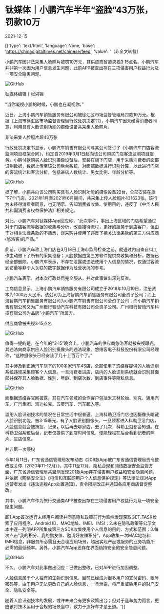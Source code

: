 # 钛媒体｜小鹏汽车半年“盗脸”43万张，罚款10万

2021-12-15

[{'type': 'text/html', 'language': None, 'base': 'https://chinadigitaltimes.net/chinese/feed', 'value': '（非全文转载）



小鹏汽车因非法采集人脸照片被罚10万元，其供应商曾遭央视3·15点名。小鹏汽车并非第一次因为用户信息发生问题，此前APP被查出存在三项侵害用户权益行为及一项安全隐患问题。



![GitHub](https://keep.cdt.media/assets/images/5/2/522381eb/d5d5be4f.png)

钛媒体编辑丨张洪锦

“当你凝视小鹏的时候，小鹏也在凝视你。”

近日，上海小鹏汽车销售服务有限公司被徐汇区市场监督管理局罚款10万元。根据《上海市徐汇区市场监督管理局行政处罚决定书》，小鹏汽车因未经得消费者同意，利用具有人脸识别功能的摄像设备共采集人脸照片。

非法采集人脸照片超43万张

行政处罚决定书显示，小鹏汽车销售有限公司与某公司签订了《小鹏汽车门店客流监测项目框架合同》，约定自2019年3月1日起向该公司购买门店客流监测项目服务。小鹏付款购买人脸识别摄像设备后，安装在旗下门店，用于采集消费者的面部识别数据，数据上传至该公司后台系统，对面部数据进行识别计算，以此进行门店的客流统计和客流分析，包括进店人数统计、男女比例、年龄分析等。

![GitHub](https://keep.cdt.media/assets/images/5/2/522381eb/13572877.jpeg)

据了解，小鹏共向该公司购买具有人脸识别功能的摄像设备22台，全部安装在旗下7个门店。2021年1月至2021年6月期间，共采集上传人脸照片431623张。该行为未经得消费者同意，也无明示、告知消费者收集、使用目的，违反了《中华人民共和国消费者权益保护法》相关规定。

对此，小鹏汽车对钛媒体App回应称，“此次事件，事出上海区域的门店希望通过对于门店客流等数据的收集与分析，改善接待流程，更好的服务于到店客户，但由于对相关法律条款的不熟悉，误采购并使用了违反了相关法律条款的第三方供应商(悠洛客)的产品。”

此前，小鹏汽车称上海门店在3月18日上海市监局检查之前，就通过内自查自纠工作主动撤下了所有的采集设备；人脸数据由第三方软件提供商收集和分析，数据已经全部删除。小鹏汽车表示，不存在泄露或违法使用个人信息的情况，仅通过客流到访量等非个人关联的数字数据作为经营状况的参考。

小鹏汽车表示，对本次行政处罚完全服从，并对此事做出深刻反省。

工商信息显示，上海小鹏汽车销售服务有限公司成立于2018年10月10日，注册资本为1000万人民币。该公司为上海智鹏汽车销售服务有限公司全资子公司；而上海智鹏汽车销售服务有限公司为小鹏汽车销售有限公司全资子公司；而小鹏汽车销售有限公司又为广州橙行智动汽车科技有限公司全资子公司。广州橙行智动汽车科技有限公司为品牌“小鹏汽车”所属方。

供应商曾被央视3·15点名

![GitHub](https://keep.cdt.media/assets/images/5/2/522381eb/cf323f9b.png)

值得一提的是，在今年的“3·15”晚会上，小鹏汽车的供应商悠洛客就被央视曝光，其违法向商家供应人脸识别摄像头的违法现象。悠络客电子科技股份有限公司经理称，“这种摄像头已经安装了几十上百万个了。”

其中涉及到正通汽车旗下的100多家汽车4S店，全部使用了悠络客提供的人脸识别系统违规采集顾客个人信息。一旦消费者进店，店内的人脸识别系统就会识别其面部并保存其人脸数据、性别、年龄、到店次数、到店事件等隐私信息。

![GitHub](https://keep.cdt.media/assets/images/5/2/522381eb/8a078567.jpeg)

而根据悠络客官网披露，其在汽车领域的合作客户包括米其林轮胎、别克、通用汽车、广汽集团、凯迪拉克、五菱汽车、汽车超人等。

滥用人脸识别技术的情况在日常生活中很普遍。上海科勒卫浴门店也因摄像头暗藏人脸识别功能，被3·15曝光，有了人脸识别摄像头，一旦顾客进入科勒卫浴门店，人脸信息就会被捕捉、记录，以后再去哪家店，去了几次，科勒卫浴都会知道。在科勒卫浴系统后台，记者仅提供了到店时间信息，便能轻松在后台看到记者的照片、进店信息。

并非第一次侵权

今年1月11日，广东省通信管理局发布动态《209款App被广东省通信管理局责令整改或关停（2020年11-12月）》。其中11至12月，隐私合规和网络数据安全监管方面，广东省通信管理局共监测发现201款App存在侵害用户权益和安全隐患问题，并依据《网络安全法》《电信和互联网用户个人信息保护规定》等法律法规对App运营者发出《违法违规App处置通知》，责令限期改正并通知各应用商店督促整改。

其中，小鹏汽车作为旅行交通类APP被查出存在三项侵害用户权益行为及一项安全隐患问题。

即1.App首次运行未经用户阅读并同意隐私政策前行为监控发现获取GET_TASK检索了应用程序、Android ID、MAC地址、IMEI、IMSI；2.未在隐私政策等公示文本中逐一列明APP所集成第三方SDK收集使用个人信息的目的、方式和范围；3.每次点击“我的积分、我的鹏友值、邀请好友赚积分”，App收集一次MAC地址和IMEI信息，非服务所必需且无合理应用场景，超出实现产品或服务的业务功能所必需的最低频率。另外，小鹏汽车App还存在界面劫持安全的安全隐患问题。

![GitHub](https://keep.cdt.media/assets/images/5/2/522381eb/41527ab6.jpeg)

不久，小鹏汽车对此事做出回应：已做出整改，已对APP进行加固调整。

人脸信息属于个人独有的生物识别信息，目前已经成为很多用户的支付密码、账号密码等，由于用户无法更改自己的人脸信息，一旦泄露，将严重威胁用户的财产安全、隐私安全等。

随着人脸识别技术的发展，或许未来会有更多政策出台；但对于造车势力而言，更应该将技术运用于合规的场景当中，致力于造好车才是王道。'}]